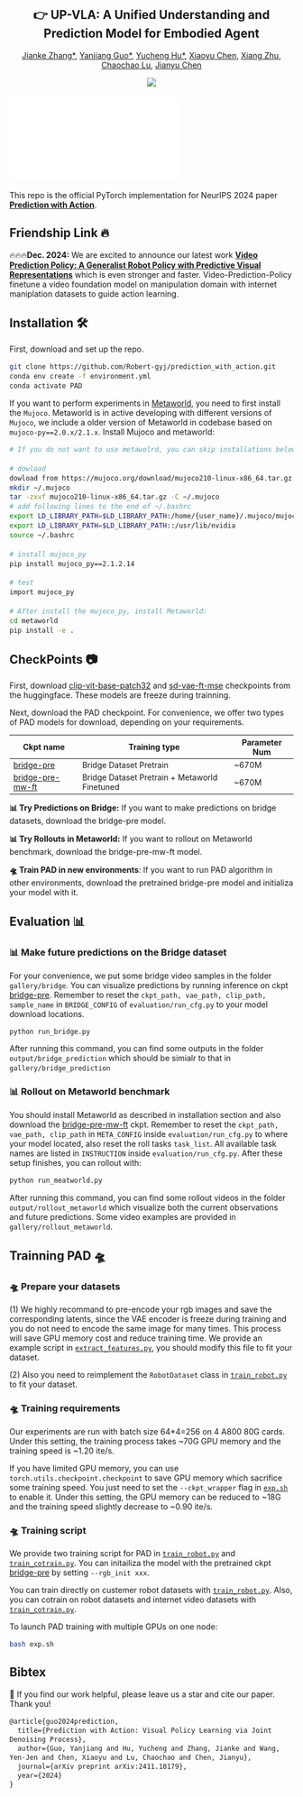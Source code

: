 <div align="center">
<h2><center>👉 UP-VLA: A Unified Understanding and Prediction Model for Embodied Agent</h2>

[Jianke Zhang*](), [Yanjiang Guo*](), [Yucheng Hu*](), [Xiaoyu Chen](), [Xiang Zhu](), [Chaochao Lu](), [Jianyu Chen]()


<a href='https://arxiv.org/abs/2501.18867'><img src='https://img.shields.io/badge/ArXiv-2501.18867-red'></a> 
<!-- <a href='https://sites.google.com/view/pad-paper'><img src='https://img.shields.io/badge/Project-Page-Blue'></a>  -->

</div>

![DiT samples](gallery/upvla.pdf)

This repo is the official PyTorch implementation for NeurIPS 2024 paper [**Prediction with Action**](https://arxiv.org/abs/2411.18179).

## Friendship Link 🔥

🔥🔥🔥**Dec. 2024:** We are excited to announce our latest work [**Video Prediction Policy: A Generalist Robot Policy with Predictive Visual Representations**](https://video-prediction-policy.github.io/) which is even stronger and faster. Video-Prediction-Policy finetune a video foundation model on manipulation domain with internet maniplation datasets to guide action learning.


##  Installation 🛠️
First, download and set up the repo.

```bash
git clone https://github.com/Robert-gyj/prediction_with_action.git
conda env create -f environment.yml
conda activate PAD
```


If you want to perform experiments in [Metaworld](https://github.com/Farama-Foundation/Metaworld), you need to first install the `Mujoco`. Metaworld is in active developing with different versions of `Mujoco`, we include a older version of Metaworld in codebase based on `mujoco-py==2.0.x/2.1.x`. 
Install Mujoco and metaworld:
```bash
# If you do not want to use metawolrd, you can skip installations below.

# dowload
dowload from https://mujoco.org/download/mujoco210-linux-x86_64.tar.gz
mkdir ~/.mujoco
tar -zxvf mujoco210-linux-x86_64.tar.gz -C ~/.mujoco
# add following lines to the end of ~/.bashrc
export LD_LIBRARY_PATH=$LD_LIBRARY_PATH:/home/{user_name}/.mujoco/mujoco210/bin
export LD_LIBRARY_PATH=$LD_LIBRARY_PATH::/usr/lib/nvidia
source ~/.bashrc

# install mujoco_py
pip install mujoco_py==2.1.2.14

# test
import mujoco_py

# After install the mujoco_py, install Metaworld:
cd metaworld
pip install -e .
```


## CheckPoints 📷
First, download [clip-vit-base-patch32](https://huggingface.co/openai/clip-vit-base-patch32) and [sd-vae-ft-mse](https://huggingface.co/stabilityai/sd-vae-ft-mse) checkpoints from the huggingface. These models are freeze during trainning.

Next, download the PAD checkpoint. For convenience, we offer two types of PAD models for download, depending on your requirements.

| Ckpt name     | Training type | Parameter Num |
|---------------|------------------|---------|
| [bridge-pre](https://huggingface.co/yjguo/pad_bridge_pre/tree/main) | Bridge Dataset Pretrain         | ~670M    |
| [bridge-pre-mw-ft](https://huggingface.co/yjguo/pad_bridge_pre/tree/main) |    Bridge Dataset Pretrain + Metaworld Finetuned      | ~670M    |


**📊 Try Predictions on Bridge:** If you want to make predictions on bridge datasets, download the bridge-pre model.

**📊 Try Rollouts in Metaworld:** If you want to rollout on Metaworld benchmark, download the bridge-pre-mw-ft model.

**🛸 Train PAD in new environments**: If you want to run PAD algorithm in other environments, download the pretrained bridge-pre model and initializa your model with it.




## Evaluation 📊
### 📊 Make future predictions on the Bridge dataset
For your convenience, we put some bridge video samples in the folder `gallery/bridge`. You can visualize predictions by running inference on ckpt [bridge-pre](https://github.com/Robert-gyj/Prediction_with_Action). Remember to reset the `ckpt_path, vae_path, clip_path, sample_name` in `BRIDGE_CONFIG` of `evaluation/run_cfg.py` to your model download locations.

```bash
python run_bridge.py
```

After running this command, you can find some outputs in the folder `output/bridge_prediction` which should be simialr to that in `gallery/bridge_prediction`


### 📊 Rollout on Metaworld benchmark
You should install Metaworld as described in installation section and also download the [bridge-pre-mw-ft](https://github.com/Robert-gyj/Prediction_with_Action) ckpt.  Remember to reset the `ckpt_path, vae_path, clip_path` in `META_CONFIG` inside `evaluation/run_cfg.py` to where your model located, also reset the roll tasks `task_list`. All available task names are listed in `INSTRUCTION` inside `evaluation/run_cfg.py`.  After these setup finishes, you can rollout with:

```bash
python run_meatworld.py
```

After running this command, you can find some rollout videos in the folder `output/rollout_metaworld` which visualize both the current observations and future predictions. Some video examples are provided in `gallery/rollout_metaworld`.



## Trainning PAD 🛸 


### 🛸 Prepare your datasets
(1) We highly recommand to pre-encode your rgb images and save the corresponding latents, since the VAE encoder is freeze during training and you do not need to encode the same image for many times. This process will save GPU memory cost and reduce training time. We provide an example script in [`extract_features.py`](extract_features.py), you should modify this file to fit your dataset.

(2) Also you need to reimplement the `RobotDataset` class in [`train_robot.py`](train_robot.py) to fit your dataset.

### 🛸 Training requirements
Our experiments are run with batch size 64*4=256 on 4 A800 80G cards. Under this setting, the training process takes ~70G GPU memory and the training speed is ~1.20 ite/s. 

If you have limited GPU memory, you can use `torch.utils.checkpoint.checkpoint` to save GPU memory which sacrifice some training speed. You just need to set the `--ckpt_wrapper` flag in [`exp.sh`](exp.sh) to enable it. Under this setting, the GPU memory can be reduced to ~18G and the training speed slightly decrease to ~0.90 ite/s. 

### 🛸 Training script
We provide two training script for PAD in [`train_robot.py`](train_robot.py) and [`train_cotrain.py`](train_cotrain.py). You can initailiza the model with the pretrained ckpt [bridge-pre](https://github.com/Robert-gyj/Prediction_with_Action) by setting `--rgb_init xxx`.

You can train directly on custemer robot datasets with [`train_robot.py`](train_robot.py). Also, you can cotrain on robot datasets and internet video datasets with [`train_cotrain.py`](train_cotrain.py).


To launch PAD training with multiple GPUs on one node:
```bash
bash exp.sh
```



## Bibtex 
🌟 If you find our work helpful, please leave us a star and cite our paper. Thank you!
```
@article{guo2024prediction,
  title={Prediction with Action: Visual Policy Learning via Joint Denoising Process},
  author={Guo, Yanjiang and Hu, Yucheng and Zhang, Jianke and Wang, Yen-Jen and Chen, Xiaoyu and Lu, Chaochao and Chen, Jianyu},
  journal={arXiv preprint arXiv:2411.18179},
  year={2024}
}